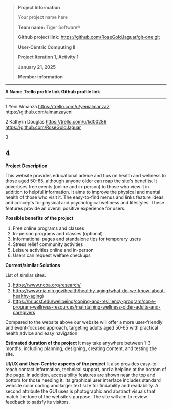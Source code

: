 > **Project Information**
>
> Your project name here
>
> **Team name:** Tiger Software®
>
> **Github project link:** https://github.com/RoseGoldJaguar/git-one.git
>
> **User-Centric Computing II**
>
> **Project Iteration 1, Activity 1**
>
> **January 21, 2025**
>
> **Member information**

  ----------------------------------------------------------------------------
  **\#**   **Name**                  **Trello profile link** **Github profile
                                                             link**
  -------- ------------------------- ----------------------- -----------------
  1         Yeni Almanza              https://trello.com/u/yenialmanza2  https://github.com/almanzayeni                                 

  2         Kathyrn Douglas           https://trello.com/u/kd00286       https://github.com/RoseGoldJaguar                                    

  3                                                          

  4                                                          
  ----------------------------------------------------------------------------

**Project Description**

This website provides educational advice and tips on health and wellness to those aged 50-65, although anyone older can reap the site's benefits. It advertises free events (online and in-person) to those who view it in addition to helpful information.  It aims to improve the physical and mental health of those who visit it.  The easy-to-find menus and links feature ideas and concepts for physical and psychological wellness and lifestyles.  These features provide an overall positive experience for users.

**Possible benefits of the project**

1. Free online programs and classes
2. In-person programs and classes (optional)
3. Informational pages and standalone tips for temporary users
4. Stress relief community activities
5. Leisure activities online and in-person
6. Users can request welfare checkups


**Current/similar Solutions**

List of similar sites.

1. https://www.ncoa.org/research/
2. https://www.nia.nih.gov/health/healthy-aging/what-do-we-know-about-healthy-aging)
3. https://hr.ucsf.edu/wellbeing/coping-and-resiliency-program/cope-program-wellness-resources/maintaining-wellness-older-adults-and-caregivers


Compared to the website above our website will offer a more user-friendly and event-focused approach, targeting adults aged 50-65 with practical health advice and easy navigation.

**Estimated duration of the project**
It may take anywhere between 1-3 months, including planning, designing, creating content, and testing the site.

**UI/UX and User-Centric aspects of the project**
It also provides easy-to-reach contact information, technical support, and a helpline at the bottom of the page.  In addition, accessibility features are shown near the top and bottom for those needing it.  Its graphical user interface includes standard website color coding and larger text size for findability and readability.  A second attribute the GUI uses is photographic and abstract visuals that match the tone of the website’s purpose.  The site will aim to review feedback to satisfy its visitors.
